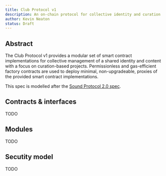 ```yaml
---
title: Club Protocol v1
description: An on-chain protocol for collective identity and curation.
author: Kevin Neaton
status: Draft
---
```


## Abstract

The Club Protocol v1 provides a modular set of smart contract implementations
for collective management of a shared identity and content with a focus on
curation-based projects. Permissionless and gas-efficient factory contracts are
used to deploy minimal, non-upgradeable, proxies of the provided smart contract
implementations.

This spec is modelled after the [Sound Protocol 2.0 spec](https://github.com/soundxyz/sound-protocol/blob/2be55b0e605af6c9b2b744a10fc7199bbe6e1752/spec.md).

## Contracts & interfaces

TODO

## Modules

TODO

## Secutity model

TODO
